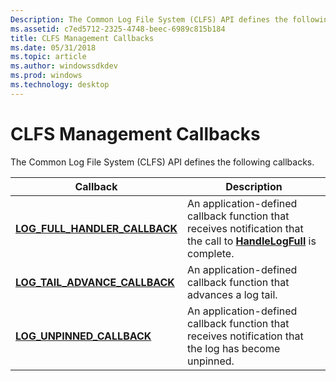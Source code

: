 ```yaml
---
Description: The Common Log File System (CLFS) API defines the following callbacks.
ms.assetid: c7ed5712-2325-4748-beec-6989c815b184
title: CLFS Management Callbacks
ms.date: 05/31/2018
ms.topic: article
ms.author: windowssdkdev
ms.prod: windows
ms.technology: desktop
---
```


# CLFS Management Callbacks

The Common Log File System (CLFS) API defines the following callbacks.



| Callback                                                                     | Description                                                                                                                                         |
|------------------------------------------------------------------------------|-----------------------------------------------------------------------------------------------------------------------------------------------------|
| [**LOG\_FULL\_HANDLER\_CALLBACK**](/windows/win32/Clfsmgmtw32/?branch=master)<br/> | An application-defined callback function that receives notification that the call to [**HandleLogFull**](/windows/win32/Clfsmgmtw32/nf-clfsmgmtw32-handlelogfull?branch=master) is complete.<br/> |
| [**LOG\_TAIL\_ADVANCE\_CALLBACK**](/windows/win32/Clfsmgmtw32/nc-clfsmgmtw32-plog_tail_advance_callback?branch=master)<br/> | An application-defined callback function that advances a log tail.<br/>                                                                       |
| [**LOG\_UNPINNED\_CALLBACK**](/windows/win32/Clfsmgmtw32/nc-clfsmgmtw32-plog_unpinned_callback?branch=master)<br/>          | An application-defined callback function that receives notification that the log has become unpinned.<br/>                                    |



 

 

 




